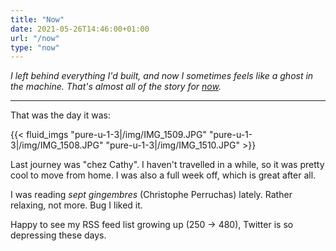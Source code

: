 ```yaml
---
title: "Now"
date: 2021-05-26T14:46:00+01:00
url: "/now"
type: "now"
---
```


*I left behind everything I'd built, and now I sometimes feels like a ghost in the machine. That's almost all of the story for [now](https://nownownow.com/about).*

---

That was the day it was:

{{< fluid_imgs
  "pure-u-1-3|/img/IMG_1509.JPG"
  "pure-u-1-3|/img/IMG_1508.JPG"
  "pure-u-1-3|/img/IMG_1510.JPG" >}}

Last journey was "chez Cathy". I haven't travelled in a while, so it was pretty cool to move from home. I was also a full week off, which is great after all.

I was reading _sept gingembres_ (Christophe Perruchas) lately. Rather relaxing, not more. Bug I liked it.

Happy to see my RSS feed list growing up (250 -> 480), Twitter is so depressing these days.

